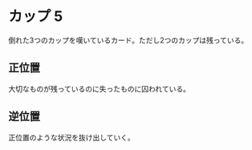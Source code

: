 # カップ 5
倒れた3つのカップを嘆いているカード。ただし2つのカップは残っている。

## 正位置
大切なものが残っているのに失ったものに囚われている。

## 逆位置
正位置のような状況を抜け出していく。